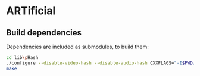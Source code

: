 # ARTificial


## Build dependencies

Dependencies are included as submodules, to build them:

```sh
cd lib\pHash
./configure --disable-video-hash --disable-audio-hash CXXFLAGS="-I$PWD/../CImg" LDFLAGS="-lpthread"
make
```
